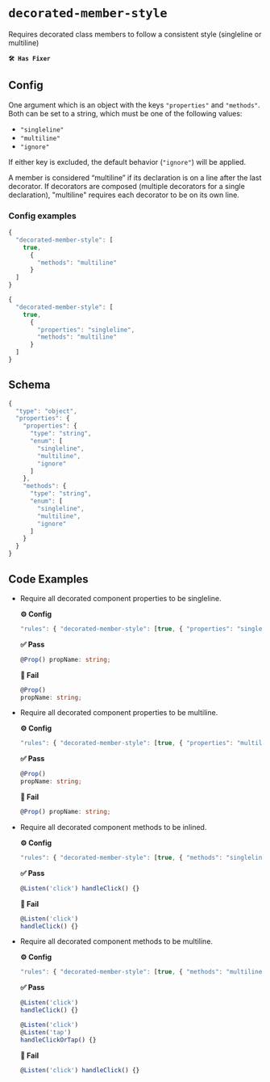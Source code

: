 
# `decorated-member-style`

Requires decorated class members to follow a consistent style (singleline or multiline)

**`🛠 Has Fixer`**

## Config

One argument which is an object with the keys `"properties"` and `"methods"`. Both can be set to a string, which must be one of the following values:
- `"singleline"`
- `"multiline"`
- `"ignore"`

If either key is excluded, the default behavior (`"ignore"`) will be applied.

A member is considered “multiline” if its declaration is on a line after the last decorator. If decorators are composed (multiple decorators for a single declaration), "multiline" requires each decorator to be on its own line.
        

### Config examples
```ts
{
  "decorated-member-style": [
    true, 
      {
        "methods": "multiline"
      }
  ]
}
```
```ts
{
  "decorated-member-style": [
    true, 
      {
        "properties": "singleline",
        "methods": "multiline"
      }
  ]
}
```

## Schema
```ts
{
  "type": "object",
  "properties": {
    "properties": {
      "type": "string",
      "enum": [
        "singleline",
        "multiline",
        "ignore"
      ]
    },
    "methods": {
      "type": "string",
      "enum": [
        "singleline",
        "multiline",
        "ignore"
      ]
    }
  }
}
```

## Code Examples
- Require all decorated component properties to be singleline.
    
    **⚙️ Config**
    ```ts
    "rules": { "decorated-member-style": [true, { "properties": "singleline" }] }
    ```
    
    **✅ Pass**
    ```ts
    @Prop() propName: string;
    ```
    
    **🚫 Fail**
    ```ts
    @Prop()
    propName: string;
    ```
- Require all decorated component properties to be multiline.
    
    **⚙️ Config**
    ```ts
    "rules": { "decorated-member-style": [true, { "properties": "multiline" }] }
    ```
    
    **✅ Pass**
    ```ts
    @Prop()
    propName: string;
    ```
    
    **🚫 Fail**
    ```ts
    @Prop() propName: string;
    ```
- Require all decorated component methods to be inlined.
    
    **⚙️ Config**
    ```ts
    "rules": { "decorated-member-style": [true, { "methods": "singleline" }] }
    ```
    
    **✅ Pass**
    ```ts
    @Listen('click') handleClick() {}
    ```
    
    **🚫 Fail**
    ```ts
    @Listen('click')
    handleClick() {}
    ```
- Require all decorated component methods to be multiline.
    
    **⚙️ Config**
    ```ts
    "rules": { "decorated-member-style": [true, { "methods": "multiline" }] }
    ```
    
    **✅ Pass**
    ```ts
    @Listen('click')
    handleClick() {}
    
    @Listen('click')
    @Listen('tap')
    handleClickOrTap() {}
    ```
    
    **🚫 Fail**
    ```ts
    @Listen('click') handleClick() {}
    ```